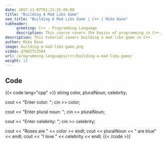 ```yaml
---
date: 2017-11-07T01:21:25-05:00
title: "Building A Mad Libs Game"
seo_title: "Building A Mad Libs Game | C++ | Mike Dane"
subheader:
     greeting: C++ - Programming Language
     description: This course covers the basics of programming in C++. Work your way through the videos/articles and I'll teach you everything you need to know to start your programming journey!
description: This tutorial covers building a mad libs game in C++.
author: Mike Dane
image: building-a-mad-libs-game.png
video: gTWd2TS3584
url: /programming-languages/c++/building-a-mad-libs-game/
weight: 12
---
```


## Code

{{< code lang="cpp" >}}
string color, pluralNoun, celebrity;

cout << "Enter color: ";
cin >> color;

cout << "Enter plural noun: ";
cin >> pluralNoun;

cout << "Enter celebrity: ";
cin >> celebrity;


cout << "Roses are " << color << endl;
cout << pluralNoun << " are blue" << endl;
cout << "I love " << celebrity << endl;
{{< /code >}}